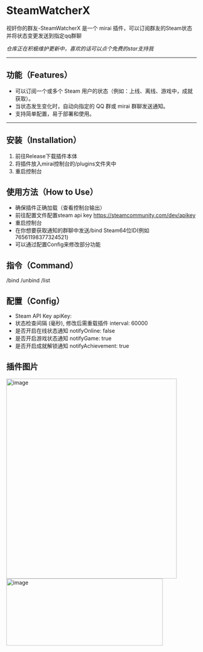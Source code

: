 
# SteamWatcherX

视奸你的群友-SteamWatcherX 是一个 mirai 插件，可以订阅群友的Steam状态并将状态变更发送到指定qq群聊

_仓库正在积极维护更新中，喜欢的话可以点个免费的star支持我_

---

## 功能（Features）

- 可以订阅一个或多个 Steam 用户的状态（例如：上线、离线、游戏中，成就获取）。
- 当状态发生变化时，自动向指定的 QQ 群或 mirai 群聊发送通知。
- 支持简单配置，易于部署和使用。

---

## 安装（Installation）

1. 前往Release下载插件本体
2. 将插件放入mirai控制台的/plugins文件夹中
3. 重启控制台

## 使用方法（How to Use）

- 确保插件正确加载（查看控制台输出）
- 前往配置文件配置steam api key https://steamcommunity.com/dev/apikey
- 重启控制台
- 在你想要获取通知的群聊中发送/bind Steam64位ID(例如76561198377324521)
- 可以通过配置Config来修改部分功能

## 指令（Command）

/bind
/unbind
/list

## 配置（Config）

- Steam API Key
apiKey: 
- 状态检查间隔 (毫秒), 修改后需重载插件
interval: 60000
- 是否开启在线状态通知
notifyOnline: false
- 是否开启游戏状态通知
notifyGame: true
- 是否开启成就解锁通知
notifyAchievement: true

## 插件图片

<img width="451" height="528" alt="image" src="https://github.com/user-attachments/assets/72e8ed23-cf4e-4449-8b57-e7c8542783ed" />

<img width="414" height="177" alt="image" src="https://github.com/user-attachments/assets/f003b4da-3665-454c-9cdc-92841d9495f6" />



